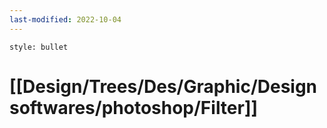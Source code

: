```yaml
---
last-modified: 2022-10-04
---
```

```toc
style: bullet
```

# [[Design/Trees/Des/Graphic/Design softwares/photoshop/Filter]]